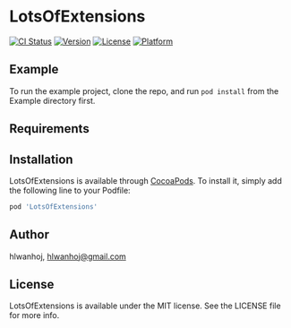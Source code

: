 # LotsOfExtensions

[![CI Status](https://img.shields.io/travis/hlwanhoj/LotsOfExtensions.svg?style=flat)](https://travis-ci.org/hlwanhoj/LotsOfExtensions)
[![Version](https://img.shields.io/cocoapods/v/LotsOfExtensions.svg?style=flat)](https://cocoapods.org/pods/LotsOfExtensions)
[![License](https://img.shields.io/cocoapods/l/LotsOfExtensions.svg?style=flat)](https://cocoapods.org/pods/LotsOfExtensions)
[![Platform](https://img.shields.io/cocoapods/p/LotsOfExtensions.svg?style=flat)](https://cocoapods.org/pods/LotsOfExtensions)

## Example

To run the example project, clone the repo, and run `pod install` from the Example directory first.

## Requirements

## Installation

LotsOfExtensions is available through [CocoaPods](https://cocoapods.org). To install
it, simply add the following line to your Podfile:

```ruby
pod 'LotsOfExtensions'
```

## Author

hlwanhoj, hlwanhoj@gmail.com

## License

LotsOfExtensions is available under the MIT license. See the LICENSE file for more info.
